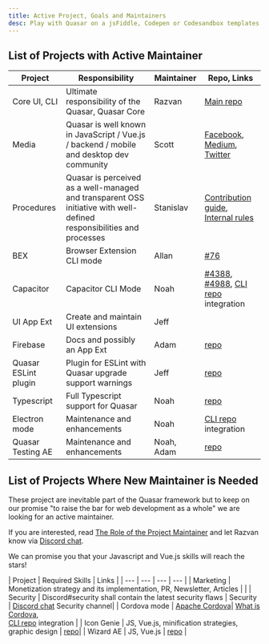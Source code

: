 ```yaml
---
title: Active Project, Goals and Maintainers
desc: Play with Quasar on a jsFiddle, Codepen or Codesandbox templates.
---
```


## List of Projects with Active Maintainer

| Project | Responsibility | Maintainer | Repo, Links |
| --- | --- | --- | --- |
| Core UI, CLI | Ultimate responsibility of the Quasar, Quasar Core | Razvan | [Main repo](https://github.com/quasarframework/quasar) |
| Media | Quasar is well known in JavaScript / Vue.js / backend / mobile and desktop dev community | Scott | [Facebook](https://www.facebook.com/QuasarFramework), [Medium](https://medium.com/quasar-framework), [Twitter](https://twitter.com/quasarframework) |
| Procedures | Quasar is perceived as a well-managed and transparent OSS initiative with well-defined responsibilities and processes | Stanislav | [Contribution guide](contribution-guide/contribution-guide),  [Internal rules](https://github.com/rstoenescu/quasar-procedures) |
| BEX | Browser Extension CLI mode | Allan | [#76](https://github.com/quasarframework/quasar/issues/76)|
| Capacitor | Capacitor CLI Mode | Noah | [#4388](https://github.com/quasarframework/quasar/issues/4388), [#4988](https://github.com/quasarframework/quasar/issues/4988), [CLI repo](https://github.com/quasarframework/quasar/tree/dev/cli) integration|
| UI App Ext | Create and maintain UI extensions | Jeff | |
| Firebase | Docs and possibly an App Ext | Adam | [repo](https://github.com/quasarframework/app-extension-firebase) |
| Quasar ESLint plugin | Plugin for ESLint with Quasar upgrade support warnings  | Jeff | [repo](https://github.com/quasarframework/eslint-plugin-quasar)|
| Typescript | Full Typescript support for Quasar | Noah | [repo](https://github.com/quasarframework/app-extension-typescript) |
| Electron mode | Maintenance and enhancements  | Noah | [CLI repo](https://github.com/quasarframework/quasar/tree/dev/cli) integration |
| Quasar Testing AE | Maintenance and enhancements | Noah, Adam | [repo](https://github.com/quasarframework/quasar-testing)|

## List of Projects Where New Maintainer is Needed
These project are inevitable part of the Quasar framework but to keep on our promise "to raise the bar for web development as a whole" we are looking for an active maintainer.

If you are interested, read [The Role of the Project Maintainer](contribution-guide/project-maintainer) and let Razvan know via [Discord chat](https://chat.quasar.dev/).

We can promise you that your Javascript and Vue.js skills will reach the stars!

| Project | Required Skills | Links |
| --- | --- | --- | --- |
| Marketing | Monetization strategy and its implementation, PR, Newsletter, Articles |  |
| Security | Discord#security shall contain the  latest security flaws | Security | [Discord chat](https://chat.quasar.dev/) Security channel|
| Cordova mode | [Apache Cordova](https://cordova.apache.org/)| [What is Cordova](https://quasar.dev/quasar-cli/developing-cordova-apps/introduction),<br/> [CLI repo](https://github.com/quasarframework/quasar/tree/dev/cli) integration |
| Icon Genie | JS, Vue.js, minification strategies, graphic design | [repo](https://github.com/quasarframework/app-extension-icon-genie)|
| Wizard AE | JS, Vue.js | [repo](https://github.com/quasarframework/app-extension-wizard) |
